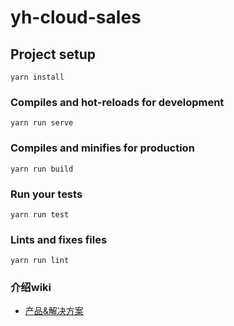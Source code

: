 # yh-cloud-sales

## Project setup
```
yarn install
```

### Compiles and hot-reloads for development
```
yarn run serve
```

### Compiles and minifies for production
```
yarn run build
```

### Run your tests
```
yarn run test
```

### Lints and fixes files
```
yarn run lint
```

### 介绍wiki
  - [产品&解决方案](http://wiki.dev.yonghui.cn/pages/viewpage.action?pageId=14549323)
